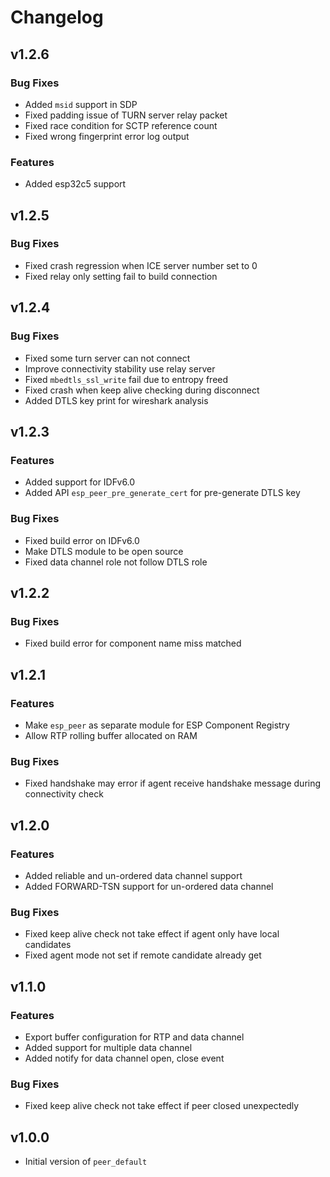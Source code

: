 # Changelog

## v1.2.6

### Bug Fixes

- Added `msid` support in SDP
- Fixed padding issue of TURN server relay packet
- Fixed race condition for SCTP reference count
- Fixed wrong fingerprint error log output

### Features

- Added esp32c5 support

## v1.2.5

### Bug Fixes

- Fixed crash regression when ICE server number set to 0
- Fixed relay only setting fail to build connection

## v1.2.4

### Bug Fixes

- Fixed some turn server can not connect
- Improve connectivity stability use relay server
- Fixed `mbedtls_ssl_write` fail due to entropy freed
- Fixed crash when keep alive checking during disconnect
- Added DTLS key print for wireshark analysis

## v1.2.3

### Features

- Added support for IDFv6.0
- Added API `esp_peer_pre_generate_cert` for pre-generate DTLS key

### Bug Fixes

- Fixed build error on IDFv6.0
- Make DTLS module to be open source
- Fixed data channel role not follow DTLS role

## v1.2.2

### Bug Fixes

- Fixed build error for component name miss matched

## v1.2.1

### Features

- Make `esp_peer` as separate module for ESP Component Registry
- Allow RTP rolling buffer allocated on RAM

### Bug Fixes

- Fixed handshake may error if agent receive handshake message during connectivity check

## v1.2.0

### Features

- Added reliable and un-ordered data channel support
- Added FORWARD-TSN support for un-ordered data channel

### Bug Fixes

- Fixed keep alive check not take effect if agent only have local candidates
- Fixed agent mode not set if remote candidate already get

## v1.1.0

### Features

- Export buffer configuration for RTP and data channel
- Added support for multiple data channel
- Added notify for data channel open, close event

### Bug Fixes

- Fixed keep alive check not take effect if peer closed unexpectedly


## v1.0.0

- Initial version of `peer_default`
